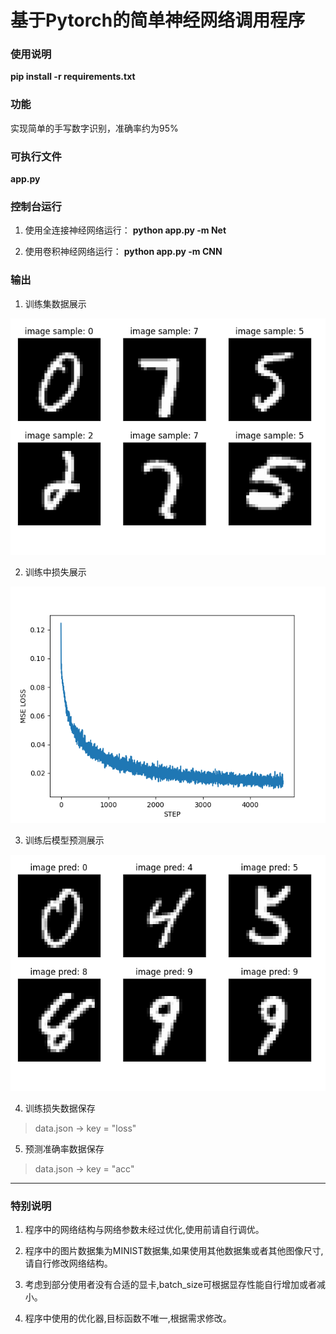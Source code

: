 # 基于Pytorch的简单神经网络调用程序


### 使用说明

**pip install -r requirements.txt**

### 功能
实现简单的手写数字识别，准确率约为95%

### 可执行文件

**app.py**

### 控制台运行
1. 使用全连接神经网络运行：
**python app.py -m Net**

2. 使用卷积神经网络运行：
**python app.py -m CNN**

### 输出
1. 训练集数据展示

![image](figure/figure1.png)

2. 训练中损失展示

![image](figure/figure2.png)

3. 训练后模型预测展示

![image](figure/figure3.png)

4. 训练损失数据保存

  > data.json -> key = "loss"

5. 预测准确率数据保存

  > data.json -> key = "acc"

___

### 特别说明

1. 程序中的网络结构与网络参数未经过优化,使用前请自行调优。

2. 程序中的图片数据集为MINIST数据集,如果使用其他数据集或者其他图像尺寸,请自行修改网络结构。

3. 考虑到部分使用者没有合适的显卡,batch_size可根据显存性能自行增加或者减小。

4. 程序中使用的优化器,目标函数不唯一,根据需求修改。

